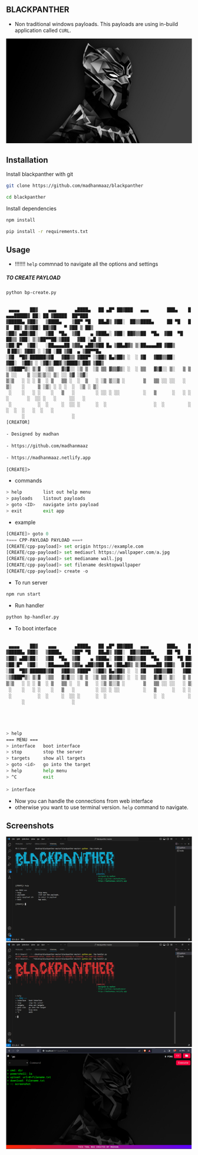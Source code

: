 ## BLACKPANTHER

- Non traditional windows payloads. This payloads are using in-build application called `CURL`.



![Logo](./public/assets/bg.jpg)


## Installation

Install blackpanther with git

```bash
git clone https://github.com/madhanmaaz/blackpanther
```
```bash
cd blackpanther
```
Install dependencies
```bash
npm install
```
```bash
pip install -r requirements.txt
```

## Usage

- !!!!!!! `help` commnad to navigate all the options and settings

##### TO CREATE PAYLOAD
```bash
python bp-create.py
```
```

 ▄▄▄▄    ██▓    ▄▄▄       ▄████▄   ██ ▄█▀ ██▓███   ▄▄▄       ███▄    █ ▄▄▄█████▓ ██░ ██ ▓█████  ██▀███  
▓█████▄ ▓██▒   ▒████▄    ▒██▀ ▀█   ██▄█▒ ▓██░  ██▒▒████▄     ██ ▀█   █ ▓  ██▒ ▓▒▓██░ ██▒▓█   ▀ ▓██ ▒ ██▒
▒██▒ ▄██▒██░   ▒██  ▀█▄  ▒▓█    ▄ ▓███▄░ ▓██░ ██▓▒▒██  ▀█▄  ▓██  ▀█ ██▒▒ ▓██░ ▒░▒██▀▀██░▒███   ▓██ ░▄█ ▒
▒██░█▀  ▒██░   ░██▄▄▄▄██ ▒▓▓▄ ▄██▒▓██ █▄ ▒██▄█▓▒ ▒░██▄▄▄▄██ ▓██▒  ▐▌██▒░ ▓██▓ ░ ░▓█ ░██ ▒▓█  ▄ ▒██▀▀█▄  
░▓█  ▀█▓░██████▒▓█   ▓██▒▒ ▓███▀ ░▒██▒ █▄▒██▒ ░  ░ ▓█   ▓██▒▒██░   ▓██░  ▒██▒ ░ ░▓█▒░██▓░▒████▒░██▓ ▒██▒
░▒▓███▀▒░ ▒░▓  ░▒▒   ▓▒█░░ ░▒ ▒  ░▒ ▒▒ ▓▒▒▓▒░ ░  ░ ▒▒   ▓▒█░░ ▒░   ▒ ▒   ▒ ░░    ▒ ░░▒░▒░░ ▒░ ░░ ▒▓ ░▒▓░
▒░▒   ░ ░ ░ ▒  ░ ▒   ▒▒ ░  ░  ▒   ░ ░▒ ▒░░▒ ░       ▒   ▒▒ ░░ ░░   ░ ▒░    ░     ▒ ░▒░ ░ ░ ░  ░  ░▒ ░ ▒░
 ░    ░   ░ ░    ░   ▒   ░        ░ ░░ ░ ░░         ░   ▒      ░   ░ ░   ░       ░  ░░ ░   ░     ░░   ░ 
 ░          ░  ░     ░  ░░ ░      ░  ░                  ░  ░         ░           ░  ░  ░   ░  ░   ░     
      ░                  ░                                                           [CREATOR]
                                                                                     - Designed by madhan
                                                                                     - https://github.com/madhanmaaz 
                                                                                     - https://madhanmaaz.netlify.app

[CREATE]>
```

- commands
```bash
> help        list out help menu
> payloads    listout payloads
> goto <ID>   navigate into payload
> exit        exit app
```

- example
```python
[CREATE]> goto 0
+=== CPP-PAYLOAD PAYLOAD ===+
[CREATE/cpp-payload]> set origin https://example.com
[CREATE/cpp-payload]> set mediaurl https://wallpaper.com/a.jpg
[CREATE/cpp-payload]> set medianame wall.jpg
[CREATE/cpp-payload]> set filename desktopwallpaper
[CREATE/cpp-payload]> create -o
```

- To run server
```bash
npm run start
```

- Run handler
```bash
python bp-handler.py
```
- To boot interface
```bash

 ▄▄▄▄    ██▓    ▄▄▄       ▄████▄   ██ ▄█▀ ██▓███   ▄▄▄       ███▄    █ ▄▄▄█████▓ ██░ ██ ▓█████  ██▀███
▓█████▄ ▓██▒   ▒████▄    ▒██▀ ▀█   ██▄█▒ ▓██░  ██▒▒████▄     ██ ▀█   █ ▓  ██▒ ▓▒▓██░ ██▒▓█   ▀ ▓██ ▒ ██▒
▒██▒ ▄██▒██░   ▒██  ▀█▄  ▒▓█    ▄ ▓███▄░ ▓██░ ██▓▒▒██  ▀█▄  ▓██  ▀█ ██▒▒ ▓██░ ▒░▒██▀▀██░▒███   ▓██ ░▄█ ▒
▒██░█▀  ▒██░   ░██▄▄▄▄██ ▒▓▓▄ ▄██▒▓██ █▄ ▒██▄█▓▒ ▒░██▄▄▄▄██ ▓██▒  ▐▌██▒░ ▓██▓ ░ ░▓█ ░██ ▒▓█  ▄ ▒██▀▀█▄
░▓█  ▀█▓░██████▒▓█   ▓██▒▒ ▓███▀ ░▒██▒ █▄▒██▒ ░  ░ ▓█   ▓██▒▒██░   ▓██░  ▒██▒ ░ ░▓█▒░██▓░▒████▒░██▓ ▒██▒
░▒▓███▀▒░ ▒░▓  ░▒▒   ▓▒█░░ ░▒ ▒  ░▒ ▒▒ ▓▒▒▓▒░ ░  ░ ▒▒   ▓▒█░░ ▒░   ▒ ▒   ▒ ░░    ▒ ░░▒░▒░░ ▒░ ░░ ▒▓ ░▒▓░
▒░▒   ░ ░ ░ ▒  ░ ▒   ▒▒ ░  ░  ▒   ░ ░▒ ▒░░▒ ░       ▒   ▒▒ ░░ ░░   ░ ▒░    ░     ▒ ░▒░ ░ ░ ░  ░  ░▒ ░ ▒░
 ░    ░   ░ ░    ░   ▒   ░        ░ ░░ ░ ░░         ░   ▒      ░   ░ ░   ░       ░  ░░ ░   ░     ░░   ░
 ░          ░  ░     ░  ░░ ░      ░  ░                  ░  ░         ░           ░  ░  ░   ░  ░   ░
      ░                  ░                                                           [HANDLER]
                                                                                     - Designed by madhan
                                                                                     - https://github.com/madhanmaaz
                                                                                     - https://madhanmaaz.netlify.app

> help
=== MENU ===
> interface   boot interface
> stop        stop the server
> targets     show all targets
> goto <id>   go into the target
> help        help menu
> ^C          exit

> interface
```
- Now you can handle the connections from web interface
- otherwise you want to use terminal version. `help` command to navigate.
## Screenshots

![App Screenshot](./scr/scr-2.png)
![App Screenshot](./scr/scr-1.png)
![App Screenshot](./scr/scr-3.png)

